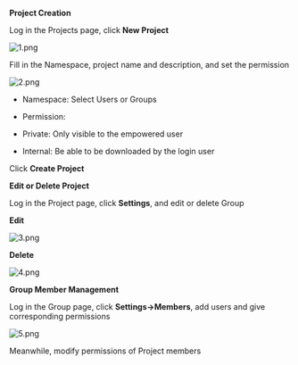 **Project Creation**

Log in the Projects page, click **New Project**

![1.png](https://github.com/jdcloudcom/cn/blob/edit/image/codecommit/Project1.png)

Fill in the Namespace, project name and description, and set the permission

![2.png](https://github.com/jdcloudcom/cn/blob/edit/image/codecommit/Project2.png)

 - Namespace: Select Users or Groups

- Permission:

- Private: Only visible to the empowered user

- Internal: Be able to be downloaded by the login user




Click **Create Project**


**Edit or Delete Project**

Log in the Project page, click **Settings**, and edit or delete Group

**Edit**

![3.png](https://github.com/jdcloudcom/cn/blob/edit/image/codecommit/Project3.png)

**Delete**

![4.png](https://github.com/jdcloudcom/cn/blob/edit/image/codecommit/Project4.png)

**Group Member Management**

Log in the Group page, click **Settings->Members**, add users and give corresponding permissions

![5.png](https://github.com/jdcloudcom/cn/blob/edit/image/codecommit/Project5.png)

Meanwhile, modify permissions of Project members







